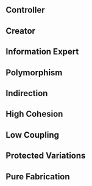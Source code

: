 Controller
----------
Creator
-------
Information Expert
------------------
Polymorphism
------------
Indirection
-----------
High Cohesion
-------------
Low Coupling
------------
Protected Variations
--------------------
Pure Fabrication
----------------

